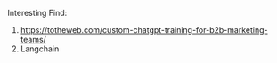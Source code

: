 Interesting Find:
 1. https://totheweb.com/custom-chatgpt-training-for-b2b-marketing-teams/
 2. Langchain
